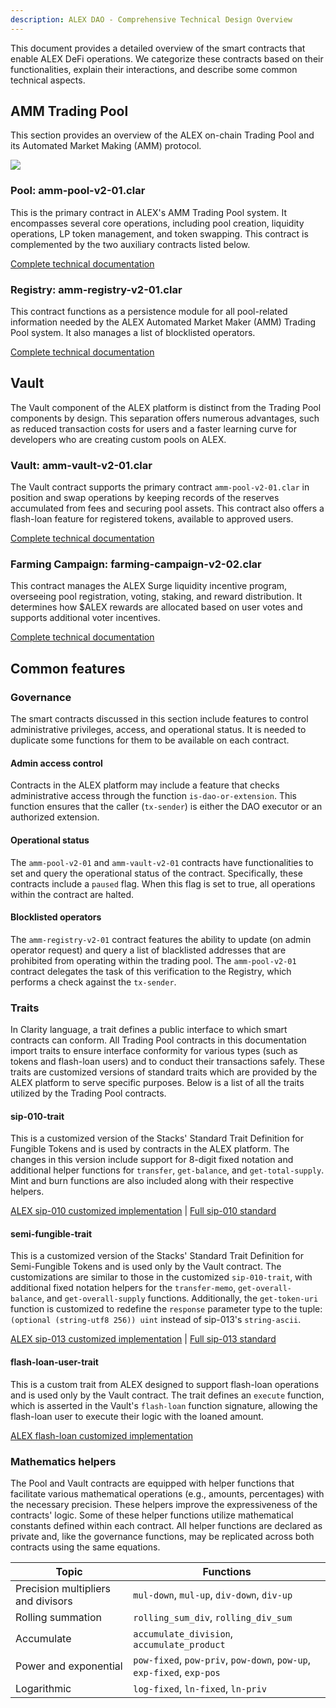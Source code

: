 ```yaml
---
description: ALEX DAO - Comprehensive Technical Design Overview
---
```


This document provides a detailed overview of the smart contracts that enable ALEX DeFi operations. We categorize these contracts based on their functionalities, explain their interactions, and describe some common technical aspects.

## AMM Trading Pool

This section provides an overview of the ALEX on-chain Trading Pool and its Automated Market Making (AMM) protocol.

![](https://kroki.io/plantuml/svg/eNptjssKgzAQRfd-xeC2pK-1CP0AoQuX3YxxGgIxkZkoSOm_NyrFhW7vuefOMOmI3jiC_FFVUDO21ht4huBy-GS84aIpsetUn4ga7-p6O2uHXFya8uVDT4zRBi85oMDcOVCZjJXI005PtiRCXk-L_y9m34OVEQcXdxNvoqQJ8UgCJxDSA1ObxoQkrl8tYjb_BqrcbqxBSlb-A0UYXfM=)

### Pool: amm-pool-v2-01.clar

This is the primary contract in ALEX's AMM Trading Pool system. It encompasses several core operations, including pool creation, liquidity operations, LP token management, and token swapping. This contract is complemented by the two auxiliary contracts listed below.

[Complete technical documentation](./amm-pool-v2-01.clar.md)

### Registry: amm-registry-v2-01.clar

This contract functions as a persistence module for all pool-related information needed by the ALEX Automated Market Maker (AMM) Trading Pool system. It also manages a list of blocklisted operators.

[Complete technical documentation](./amm-registry-v2-01.clar.md)

## Vault

The Vault component of the ALEX platform is distinct from the Trading Pool components by design. This separation offers numerous advantages, such as reduced transaction costs for users and a faster learning curve for developers who are creating custom pools on ALEX.

### Vault: amm-vault-v2-01.clar

The Vault contract supports the primary contract `amm-pool-v2-01.clar` in position and swap operations by keeping records of the reserves accumulated from fees and securing pool assets. This contract also offers a flash-loan feature for registered tokens, available to approved users.

[Complete technical documentation](./amm-vault-v2-01.clar.md)

### Farming Campaign: farming-campaign-v2-02.clar

This contract manages the ALEX Surge liquidity incentive program, overseeing pool registration, voting, staking, and reward distribution. It determines how $ALEX rewards are allocated based on user votes and supports additional voter incentives.

[Complete technical documentation](./farming-campaign-v2-02.clar.md)

## Common features

### Governance

The smart contracts discussed in this section include features to control administrative privileges, access, and operational status. It is needed to duplicate some functions for them to be available on each contract.

#### Admin access control

Contracts in the ALEX platform may include a feature that checks administrative access through the function `is-dao-or-extension`. This function ensures that the caller (`tx-sender`) is either the DAO executor or an authorized extension.

#### Operational status

The `amm-pool-v2-01` and `amm-vault-v2-01` contracts have functionalities to set and query the operational status of the contract. Specifically, these contracts include a `paused` flag. When this flag is set to true, all operations within the contract are halted.

#### Blocklisted operators

The `amm-registry-v2-01` contract features the ability to update (on admin operator request) and query a list of blacklisted addresses that are prohibited from operating within the trading pool. The `amm-pool-v2-01` contract delegates the task of this verification to the Registry, which performs a check against the `tx-sender`.

### Traits

In Clarity language, a trait defines a public interface to which smart contracts can conform. All Trading Pool contracts in this documentation import traits to ensure interface conformity for various types (such as tokens and flash-loan users) and to conduct their transactions safely. These traits are customized versions of standard traits which are provided by the ALEX platform to serve specific purposes. Below is a list of all the traits utilized by the Trading Pool contracts.

#### sip-010-trait

This is a customized version of the Stacks' Standard Trait Definition for Fungible Tokens and is used by contracts in the ALEX platform. The changes in this version include support for 8-digit fixed notation and additional helper functions for `transfer`, `get-balance`, and `get-total-supply`. Mint and burn functions are also included along with their respective helpers.

[ALEX sip-010 customized implementation](https://github.com/alexgo-io/alex-dao-2/blob/main/contracts/traits/trait-sip-010.clar) | 
[Full sip-010 standard](https://github.com/stacksgov/sips/blob/main/sips/sip-010/sip-010-fungible-token-standard.md)

#### semi-fungible-trait

This is a customized version of the Stacks' Standard Trait Definition for Semi-Fungible Tokens and is used only by the Vault contract.
The customizations are similar to those in the customized `sip-010-trait`, with additional fixed notation helpers for the `transfer-memo`, `get-overall-balance`, and `get-overall-supply` functions. Additionally, the `get-token-uri` function is customized to redefine the `response` parameter type to the tuple: `(optional (string-utf8 256)) uint` instead of sip-013's `string-ascii`.

[ALEX sip-013 customized implementation](https://github.com/alexgo-io/alex-dao-2/blob/main/contracts/traits/trait-semi-fungible.clar) | 
[Full sip-013 standard](https://github.com/stacksgov/sips/blob/main/sips/sip-013/sip-013-semi-fungible-token-standard.md)

#### flash-loan-user-trait

This is a custom trait from ALEX designed to support flash-loan operations and is used only by the Vault contract. The trait defines an `execute` function, which is asserted in the Vault's `flash-loan` function signature, allowing the flash-loan user to execute their logic with the loaned amount.

[ALEX flash-loan customized implementation](https://github.com/alexgo-io/alex-dao-2/blob/main/contracts/traits/trait-flash-loan-user.clar)

### Mathematics helpers

The Pool and Vault contracts are equipped with helper functions that facilitate various mathematical operations (e.g., amounts, percentages) with the necessary precision. These helpers improve the expressiveness of the contracts' logic. Some of these helper functions utilize mathematical constants defined within each contract. All helper functions are declared as private and, like the governance functions, may be replicated across both contracts using the same equations.

|Topic|Functions|
|--|--|
|Precision multipliers and divisors|`mul-down`, `mul-up`, `div-down`, `div-up`|
|Rolling summation|`rolling_sum_div`, `rolling_div_sum`|
|Accumulate|`accumulate_division`, `accumulate_product`|
|Power and exponential|`pow-fixed`, `pow-priv`, `pow-down`, `pow-up`, `exp-fixed`, `exp-pos`|
|Logarithmic|`log-fixed`, `ln-fixed`, `ln-priv`|
